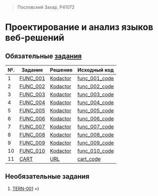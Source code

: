 > Пословский Захар, P41072 

# Проектирование и анализ языков веб-решений


## Обязательные [задания](https://github.com/GossJS/ifmo-2019/tree/tasks-2020-spring) 

|№.   | Задание | Решение | Исходный код |
|-----|---------|---------|--------------|
|1    | [FUNC_001](https://kodaktor.ru/func_001) | [Kodactor](https://kodaktor.ru/func_001_5b0ee) | [func_001_code](https://github.com/Flickque/ZakharWebLabs/blob/master/func/func-001.js) |
|2    | [FUNC_002](https://kodaktor.ru/func_002) | [Kodactor](https://kodaktor.ru/func_ea09d) | [func_002_code](https://github.com/Flickque/ZakharWebLabs/blob/master/func/func-002.js) |
|3    | [FUNC_003](https://kodaktor.ru/func_003) | [Kodactor](https://kodaktor.ru/func_ab491) | [func_003_code](https://github.com/Flickque/ZakharWebLabs/blob/master/func/func-003.js) |
|4    | [FUNC_004](https://kodaktor.ru/func_004) | [Kodactor](https://kodaktor.ru/func_2c913) | [func_004_code](https://github.com/Flickque/ZakharWebLabs/blob/master/func/func-004.js) |
|5    | [FUNC_005](https://kodaktor.ru/func_005) | [Kodactor](https://kodaktor.ru/func_b06e8) | [func_005_code](https://github.com/Flickque/ZakharWebLabs/blob/master/func/func-005.js) |
|6    | [FUNC_006](https://kodaktor.ru/func_006) | [Kodactor](https://kodaktor.ru/func_7d200) | [func_006_code](https://github.com/Flickque/ZakharWebLabs/blob/master/func/func-006.js) |
|7    | [FUNC_007](https://kodaktor.ru/func_007) | [Kodactor](https://kodaktor.ru/func_2ad67) | [func_007_code](https://github.com/Flickque/ZakharWebLabs/blob/master/func/func-007.js) |
|8    | [FUNC_008](https://kodaktor.ru/func_008) | [Kodactor](https://kodaktor.ru/func_dcdee) | [func_008_code](https://github.com/Flickque/ZakharWebLabs/blob/master/func/func-008.js) |
|9    | [FUNC_009](https://kodaktor.ru/func_009) | [Kodactor](https://kodaktor.ru/func_911ce) | [func_009_code](https://github.com/Flickque/ZakharWebLabs/blob/master/func/func-009.js) |
|10   | [FUNC_010](https://kodaktor.ru/func_010) | [Kodactor](https://kodaktor.ru/func_e0ba2) | [func_010_code](https://github.com/Flickque/ZakharWebLabs/blob/master/func/func-0010.js) |
|11   | [CART](https://kodaktor.ru/g/cart) | [URL](http://medical.ralms.ru/) | [cart_code](https://github.com/Flickque/ZakharWebLabs/tree/master/cart) |


## Необязательные задания
1. [TERN-001](https://kodaktor.ru/tern_74f1f)
=)